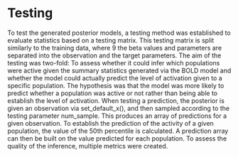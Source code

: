 # Testing 
To test the generated posterior models, a testing method was established to evaluate statistics
based on a testing matrix. This testing matrix is split similarly to the training data, where
9
the beta values and parameters are separated into the observation and the target parameters.
The aim of the testing was two-fold: To assess whether it could infer which populations were
active given the summary statistics generated via the BOLD model and whether the model
could actually predict the level of activation given to a specific population. The hypothesis was
that the model was more likely to predict whether a population was active or not rather than
being able to establish the level of activation. When testing a prediction, the posterior is given
an observation via set_default_x(), and then sampled according to the testing parameter
num_sample. This produces an array of predictions for a given observation. To establish the
prediction of the activity of a given population, the value of the 50th percentile is calculated.
A prediction array can then be built on the value predicted for each population. To assess the
quality of the inference, multiple metrics were created.